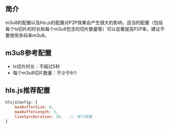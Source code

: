 
## 简介
m3u8的配置以及hls.js的配置对P2P效果会产生很大的影响，适当的配置（包括每个ts切片的时长和每个m3u8包含的切片数量等）可以显著提高P2P率。建议不要使用多码率m3u8。

## m3u8参考配置
- ts切片时长：不超过5秒
- 每个m3u8切片数量：不少于6个

## hls.js推荐配置
```javascript
hlsjsConfig: {
    maxBufferSize: 0,       
    maxBufferLength: 5,     
    liveSyncDuration: 30,   // 用于直播
}
```
